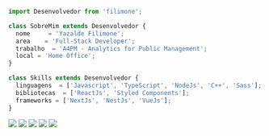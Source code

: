 ```js
import Desenvolvedor from 'filimone';

class SobreMim extends Desenvolvedor {
  nome     = 'Yazalde Filimone';
  area    = 'Full-Stack Developer';
  trabalho  = 'A4PM - Analytics for Public Management';
  local = 'Home Office';
}

class Skills extends Desenvolvedor {
  linguagens  = ['Javascript', 'TypeScript', 'NodeJs', 'C++', 'Sass'];
  bibliotecas  = ['ReactJs', 'Styled Components'];
  frameworks = ['NextJs', 'NestJs', 'VueJs'];
}


```

<p align="left">
  <a href="yazaldefilimon@gmail.com" alt="Gmail">
  <img src="https://img.shields.io/badge/-Gmail-FF0000?style=flat-square&labelColor=FF0000&logo=gmail&logoColor=white&link=LINK-DO-SEU-EMAIL" /></a>

  <a href="https://www.linkedin.com/in/yazalde-filimone-65142b206/" alt="Linkedin">
  <img src="https://img.shields.io/badge/-Linkedin-0e76a8?style=flat-square&logo=Linkedin&logoColor=white&link=LINK-DO-SEU-LINKEDIN" /></a>

  <a href="#" alt="WhatsApp">
  <img src="https://img.shields.io/badge/-WhatsApp-25d366?style=flat-square&labelColor=25d366&logo=whatsapp&logoColor=white&link=API-DO-SEU-WHATSAPP"/></a>

  <a href="#" alt="Facebook">
  <img src="https://img.shields.io/badge/-Facebook-3b5998?style=flat-square&labelColor=3b5998&logo=facebook&logoColor=white&link=LINK-DO-SEU-FACEBOOK"/></a>

  <a href="#" alt="Instagram">
  <img src="https://img.shields.io/badge/-Instagram-DF0174?style=flat-square&labelColor=DF0174&logo=instagram&logoColor=white&link=LINK-DO-SEU-INSTAGRAM"/></a>
</p>  

